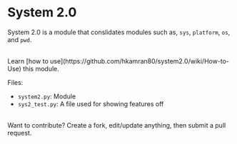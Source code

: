 # System 2.0

System 2.0 is a module that conslidates modules such as, `sys`, `platform`, `os`, and `pwd`.

<br>
Learn [how to use](https://github.com/hkamran80/system2.0/wiki/How-to-Use) this module.
<br>

Files:
  - `system2.py`: Module
  - `sys2_test.py`: A file used for showing features off

<br>
Want to contribute? Create a fork, edit/update anything, then submit a pull request.
